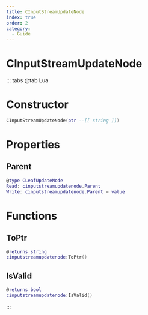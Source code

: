 ```yaml
---
title: CInputStreamUpdateNode
index: true
order: 2
category:
  - Guide
---
```


# CInputStreamUpdateNode

::: tabs
@tab Lua
# Constructor
```lua
CInputStreamUpdateNode(ptr --[[ string ]])
```
# Properties
## Parent 
```lua
@type CLeafUpdateNode
Read: cinputstreamupdatenode.Parent
Write: cinputstreamupdatenode.Parent = value
```
# Functions
## ToPtr
```lua
@returns string
cinputstreamupdatenode:ToPtr()
```
## IsValid
```lua
@returns bool
cinputstreamupdatenode:IsValid()
```

:::
